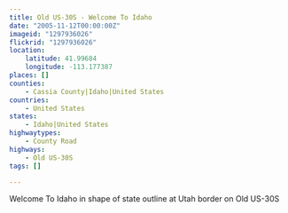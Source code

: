 ```yaml
---
title: Old US-30S - Welcome To Idaho
date: "2005-11-12T00:00:00Z"
imageid: "1297936026"
flickrid: "1297936026"
location:
    latitude: 41.99684
    longitude: -113.177387
places: []
counties:
    - Cassia County|Idaho|United States
countries:
    - United States
states:
    - Idaho|United States
highwaytypes:
    - County Road
highways:
    - Old US-30S
tags: []

---
```

Welcome To Idaho in shape of state outline at Utah border on Old US-30S